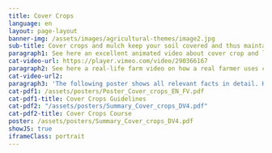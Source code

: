 ```yaml
---
title: Cover Crops
language: en
layout: page-layout
banner-img: /assets/images/agricultural-themes/image2.jpg
sub-title: Cover crops and mulch keep your soil covered and thus maintain it moist and fertile. They also avoid erosion and as leguminous cover crops they feed your soil with extra nitrogen.
paragraph1: See here an excellent animated video about cover crop and leguminous plant basics; learn about the benefits and how to do it.
cat-video-url: https://player.vimeo.com/video/290366167
paragraph2: See here a real-life farm video on how a real farmer uses cover crops and mulch management to improve the soil fertility and protection of his farmland.
cat-video-url2: 
paragraph3: 'The following poster shows all relevant facts in detail. Have a look at it.'
cat-pdf1: /assets/posters/Poster_Cover_crops_EN_FV.pdf
cat-pdf1-title: Cover Crops Guidelines
cat-pdf2: "/assets/posters/Summary_Cover_crops_DV4.pdf"
cat-pdf2-title: Cover Crops Course
poster: /assets/posters/Summary_Cover_crops_DV4.pdf
showJS: true
iframeClass: portrait
---
```

